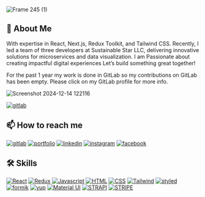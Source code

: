 
![Frame 245 (1)](https://user-images.githubusercontent.com/71230686/214513305-38b5d8cf-4f1b-41c1-a45d-dad423cf208c.png)

## 🌠 About Me
With expertise in React, Next.js, Redux Toolkit, and Tailwind CSS. Recently, I led a team of three developers at Sustainable Star LLC, delivering innovative solutions for microservices and data visualization. I am Passionate about creating impactful digital experiences
Let’s build something great together!

For the past 1 year my work is done in GitLab so my contributions on GitLab has been empty. Please click on my GitLab profile for more info.


![Screenshot 2024-12-14 122116](https://github.com/user-attachments/assets/8445c765-c52b-404e-b68e-5c1e17546d97)

[![gitlab](https://img.shields.io/badge/GitLab-330F63?style=for-the-badge&logo=gitlab&logoColor=white)](https://gitlab.com/m.osama2)



## 📫 How to reach me
[![gitlab](https://img.shields.io/badge/GitLab-330F63?style=for-the-badge&logo=gitlab&logoColor=white)](https://gitlab.com/m.osama2)
[![portfolio](https://img.shields.io/badge/my_portfolio-000?style=for-the-badge&logo=ko-fi&logoColor=white)](https://portfolio-muhammadosama.netlify.app//)
[![linkedin](https://img.shields.io/badge/linkedin-0A66C2?style=for-the-badge&logo=linkedin&logoColor=white)](https://www.linkedin.com/in/muhammad-osama-688123162/)
[![instagram](https://img.shields.io/badge/instagram-1DA1F2?style=for-the-badge&logo=instagram&logoColor=white)](https://www.instagram.com/silverous_spy/)
[![facebook](https://img.shields.io/badge/facebook-1DA1F2?style=for-the-badge&logo=facebook&logoColor=white)](https://www.facebook.com/mohammad.osama.94009)

## 🛠 Skills

[![React](https://img.shields.io/badge/react-0A66C2?style=for-the-badge&logo=react&logoColor=blue)](/null)
[![Redux](https://img.shields.io/badge/redux-000000?style=for-the-badge&logo=redux&logoColor=white)](/null)
[![Javascript](https://img.shields.io/badge/Javascript-ffd000?style=for-the-badge&logo=Javascript&logoColor=white)](/null)
[![HTML](https://img.shields.io/badge/HTML-ffae00?style=for-the-badge&logo=HTML&logoColor=white)](/null)
[![CSS](https://img.shields.io/badge/CSS-ff0099?style=for-the-badge&logo=CSS&logoColor=white)](/null)
[![Tailwind](https://img.shields.io/badge/Tailwind-00ccff?style=for-the-badge&logo=Tailwind&logoColor=white)](/null)
[![styled](https://img.shields.io/badge/styled-e600ff?style=for-the-badge&logo=styled-components&logoColor=white)](/null)
[![formik](https://img.shields.io/badge/formik-aa00ff?style=for-the-badge&logo=formik&logoColor=white)](/null)
[![yup](https://img.shields.io/badge/yup-aa00ff?style=for-the-badge&logo=yup&logoColor=white)](/null)
[![Material UI](https://img.shields.io/badge/MaterialUi-0A66C2?style=for-the-badge&logo=MaterialUi&logoColor=white)](/null)
[![STRAPI](https://img.shields.io/badge/strapi-aa00ff?style=for-the-badge&logo=strapi&logoColor=white)](/null)
[![STRIPE](https://img.shields.io/badge/stripe-000000?style=for-the-badge&logo=stripe&logoColor=white)](/null)

